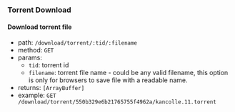 ### Torrent Download

#### Download torrent file
* path: `/download/torrent/:tid/:filename`
* method: `GET`
* params:
  * `tid`: torrent id
  * `filename`: torrent file name - could be any valid filename, this option is only for browsers to save file with a readable name.
* returns: `[ArrayBuffer]`
* example: `GET /download/torrent/550b329e6b21765755f4962a/kancolle.11.torrent`

